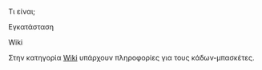 
Τι είναι;

 
 
 
 Εγκατάσταση


 Wiki

 Στην κατηγορία [Wiki](https://github.com/ellak-monades-aristeias/Kadoi-mpasketes/wiki) υπάρχουν πληροφορίες για τους κάδων-μπασκέτες.
 
